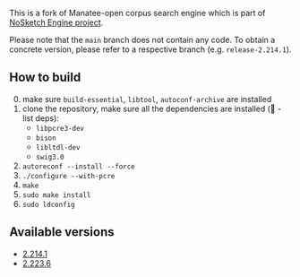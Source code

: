 This is a fork of Manatee-open corpus search engine which is part of [NoSketch Engine project](https://nlp.fi.muni.cz/trac/noske).

Please note that the `main` branch does not contain any code. To obtain a concrete version,
please refer to a respective branch (e.g. `release-2.214.1`).

## How to build

0. make sure  `build-essential`, `libtool`, `autoconf-archive` are installed
1. clone the repository, make sure all the dependencies are installed (:construction: - list deps):
   * `libpcre3-dev`
   * `bison`
   * `libltdl-dev`
   * `swig3.0`
2. `autoreconf --install --force`
3. `./configure --with-pcre`
4. `make`
5. `sudo make install`
6. `sudo ldconfig`

## Available versions

* [2.214.1](https://github.com/czcorpus/manatee-open/tree/release-2.214.1)
* [2.223.6](https://github.com/czcorpus/manatee-open/tree/release-2.223.6)
